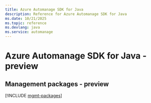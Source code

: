 ```yaml
---
title: Azure Automanage SDK for Java
description: Reference for Azure Automanage SDK for Java
ms.date: 10/21/2025
ms.topic: reference
ms.devlang: java
ms.service: automanage
---
```

# Azure Automanage SDK for Java - preview

## Management packages - preview
[!INCLUDE [mgmt-packages](automanage-mgmt-index.md)]